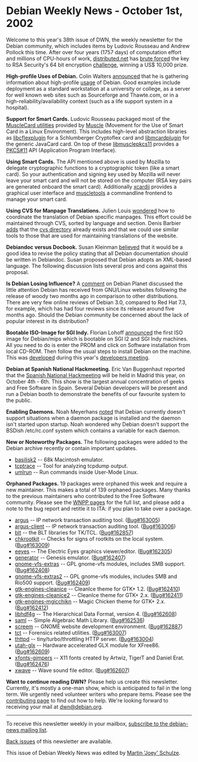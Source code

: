 
Debian Weekly News - October 1st, 2002
======================================


Welcome to this year's 38th issue of DWN, the weekly newsletter for the
Debian community, which includes items by Ludovic Rousseau and Andrew Pollock
this time. After over four years (1757 days) of computation effort and
millions of CPU-hours of work, [distributed.net](http://www.distributed.net/) has [brute
forced](http://www.rsasecurity.com/news/releases/pr.asp?doc_id=1400) the key to RSA Security's 64 bit encryption [challenge](http://www.rsasecurity.com/rsalabs/challenges/), winning a
US$ 10,000 prize.


**High-profile Uses of Debian.** Colin Walters [announced](https://lists.debian.org/debian-devel-0209/msg01609.html)
that he is gathering information about high-profile [usage](https://www.debian.org/users/) of Debian. Good examples include
deployment as a standard workstation at a university or college, as a server
for well known web sites such as Sourceforge and Thawte.com, or in a
high-reliability/availability context (such as a life support system in a
hospital).


**Support for Smart Cards.** Ludovic Rousseau packaged most of
the [MuscleCard
utilities](http://linuxnet.com/musclecard/index.html) provided by [Muscle](http://linuxnet.com/) (Movement
for the Use of Smart Card in a Linux Environment). This includes high-level
abstraction libraries as [libcflexplugin](https://packages.debian.org/unstable/libs/libcflexplugin) for a Schlumberger Cryptoflex card and [libmcardplugin](https://packages.debian.org/unstable/libs/libmcardplugin) for the generic JavaCard card. On top of these [libmusclepkcs11](https://packages.debian.org/unstable/libs/libmusclepkcs11) provides a [PKCS#11](http://developer.netscape.com/support/faqs/pkcs_11.html) API
(Application Program Interface).


**Using Smart Cards.** The API mentioned above is used by Mozilla to delegate
cryptographic functions to a cryptographic token (like a smart card). So your
authentication and signing key used by Mozilla will never leave your smart
card and will not be stored on the computer (RSA key pairs are generated
onboard the smart card). Additionally [xcardii](https://packages.debian.org/unstable/misc/xcardii)
provides a graphical user interface and [muscletools](https://packages.debian.org/unstable/misc/muscletools)
a commandline frontend to manage your smart card.


**Using CVS for Manpage Translations.** Julien Louis [wondered](https://lists.debian.org/debian-doc-0209/msg00113.html) how
to coordinate the translation of Debian specific manpages. This effort could
be maintained through CVS, sorted by language and section. Denis Barbier [adds](https://lists.debian.org/debian-doc-0209/msg00134.html) that the
[cvs directory](http://cvs.debian.org/manpages/?cvsroot=debian-doc)
already exists and that we could use similar tools to those that are used
for maintaining translations of the website.


**Debiandoc versus Docbook.** Susan Kleinman [believed](https://lists.debian.org/debian-doc-0209/msg00094.html) that
it would be a good idea to revise the policy stating that all Debian
documentation should be written in Debiandoc. Susan proposed that Debian
adopts an XML-based language. The following discussion lists several pros and
cons against this proposal.


**Is Debian Losing Influence?** A [comment](https://www.debian.org/News/weekly/oldurl?http://www.debianplanet.org/node.php?id=813) on Debian
Planet discussed the little attention Debian has received from GNU/Linux
websites following the release of woody two months ago in comparison to other
distributions. There are very few online reviews of Debian 3.0, compared
to Red Hat 7.3, for example, which has had four reviews since its release
around five months ago. Should the Debian community be concerned about the
lack of popular interest in its distribution?


**Bootable ISO-Image for SGI Indy.** Florian Lohoff [announced](https://lists.debian.org/debian-mips-0209/msg00055.html) the
first ISO image for Debian/mips which is bootable on SGI I2 and SGI Indy
machines. All you need to do is enter the PROM and click on Software
installation from local CD-ROM. Then follow the usual steps to install Debian
on the machine. This was [developed](https://lists.debian.org/debian-mips-0209/msg00048.html)
during this year's [developers meeting](http://oldenburger.linuxtage.de/Oldenburg2002/).


**Debian at Spanish National Hackmeeting.** Eric Van
Buggenhaut reported that the [Spanish National
Hackmeeting](http://www.sindominio.net/hackmeeting/eng/madhack.html) will be held in Madrid this year, on October 4th - 6th. This
show is the largest annual concentration of geeks and Free Software in Spain.
Several Debian developers will be present and run a Debian booth to
demonstrate the benefits of our favourite system to the public.


**Enabling Daemons.** Noah Meyerhans [noted](https://lists.debian.org/debian-devel-0209/msg01760.html) that
Debian currently doesn't support situations when a daemon package is installed
and the daemon isn't started upon startup. Noah wondered why Debian doesn't
support the BSDish /etc/rc.conf system which contains a variable for each
daemon.


**New or Noteworthy Packages.** The following packages were
added to the Debian archive recently or contain important updates.


* [basilisk2](https://packages.debian.org/unstable/otherosfs/basilisk2)
 -- 68k Macintosh emulator.
* [tcptrace](https://packages.debian.org/unstable/net/tcptrace)
 -- Tool for analyzing tcpdump output.
* [umlrun](https://packages.debian.org/unstable/utils/umlrun)
 -- Run commands inside User-Mode Linux.


**Orphaned Packages.** 19 packages were orphaned this week and
require a new maintainer. This makes a total of 139 orphaned packages. Many
thanks to the previous maintainers who contributed to the Free Software
community. Please see the [WNPP pages](https://www.debian.org/devel/wnpp/) for
the full list, and please add a note to the bug report and retitle it to ITA:
if you plan to take over a package.


* [argus](https://packages.debian.org/unstable/net/argus-server)
 -- IP network transaction auditing tool.
 ([Bug#163005](https://bugs.debian.org/163005))
* [argus-client](https://packages.debian.org/unstable/net/argus-client)
 -- IP network transaction auditing tool.
 ([Bug#163006](https://bugs.debian.org/163006))
* [blt](https://packages.debian.org/unstable/libs/blt)
 -- the BLT libraries for TK/TCL.
 ([Bug#162857](https://bugs.debian.org/162857))
* [chkrootkit](https://packages.debian.org/unstable/misc/chkrootkit)
 -- Checks for signs of rootkits on the local system.
 ([Bug#163009](https://bugs.debian.org/163009))
* [eeyes](https://packages.debian.org/unstable/graphics/eeyes)
 -- The Electric Eyes graphics viewer/editor.
 ([Bug#162305](https://bugs.debian.org/162305))
* [generator](https://packages.debian.org/unstable/games/generator)
 -- Genesis emulator.
 ([Bug#162407](https://bugs.debian.org/162407))
* [gnome-vfs-extras](https://packages.debian.org/unstable/x11/gnome-vfs-extras)
 -- GPL gnome-vfs modules, includes SMB support.
 ([Bug#162408](https://bugs.debian.org/162408))
* [gnome-vfs-extras2](https://packages.debian.org/unstable/x11/gnome-vfs-extras2)
 -- GPL gnome-vfs modules, includes SMB and Rio500 support.
 ([Bug#162409](https://bugs.debian.org/162409))
* [gtk-engines-cleanice](https://packages.debian.org/unstable/graphics/gtk-engines-cleanice)
 -- CleanIce theme for GTK+ 1.2.
 ([Bug#162410](https://bugs.debian.org/162410))
* [gtk-engines-cleanice2](https://packages.debian.org/unstable/graphics/gtk-engines-cleanice2)
 -- CleanIce theme for GTK+ 2.x.
 ([Bug#162411](https://bugs.debian.org/162411))
* [gtk-engines-mgicchikn](https://packages.debian.org/unstable/graphics/gtk-engines-mgicchikn)
 -- Magic Chicken theme for GTK+ 2.x.
 ([Bug#162412](https://bugs.debian.org/162412))
* [libhdf4g](https://packages.debian.org/unstable/libs/libhdf4g)
 -- The Hierarchical Data Format, version 4.
 ([Bug#162608](https://bugs.debian.org/162608))
* [saml](https://packages.debian.org/unstable/math/saml)
 -- Simple Algebraic Math Library.
 ([Bug#162536](https://bugs.debian.org/162536))
* [screem](https://packages.debian.org/unstable/web/screem)
 -- GNOME website development environment.
 ([Bug#162887](https://bugs.debian.org/162887))
* [tct](https://packages.debian.org/unstable/admin/tct)
 -- Forensics related utilities.
 ([Bug#163007](https://bugs.debian.org/163007))
* [thttpd](https://packages.debian.org/unstable/web/thttpd)
 -- tiny/turbo/throttling HTTP server.
 ([Bug#163004](https://bugs.debian.org/163004))
* [utah-glx](https://packages.debian.org/unstable/x11/utah-glx)
 -- Hardware accelerated GLX module for XFree86.
 ([Bug#162609](https://bugs.debian.org/162609))
* [xfonts-gimpers](https://packages.debian.org/unstable/x11/xfonts-gimpers)
 -- X11 fonts created by Artwiz, TigerT and Daniel Erat.
 ([Bug#162476](https://bugs.debian.org/162476))
* [xwave](https://packages.debian.org/unstable/sound/xwave)
 -- Wave sound file editor.
 ([Bug#162607](https://bugs.debian.org/162607))


**Want to continue reading DWN?** Please help us create this
newsletter. Currently, it's mostly a one-man show, which is anticipated to
fail in the long term. We urgently need volunteer writers who prepare items.
Please see the [contributing
page](https://www.debian.org/News/weekly/contributing) to find out how to help. We're looking forward to receiving your
mail at [dwn@debian.org](mailto:dwn@debian.org).




---



 To receive this newsletter weekly in your mailbox, [subscribe to the debian-news mailing list](https://lists.debian.org/debian-news/).



[Back issues](https://www.debian.org/News/weekly/) of this newsletter are available.



This issue of Debian Weekly News was edited by [Martin 'Joey' Schulze](mailto:dwn@debian.org).




